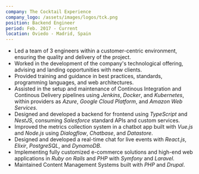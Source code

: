 ```yaml
---
company: The Cocktail Experience
company_logo: /assets/images/logos/tck.png
position: Backend Engineer
period: Feb. 2017 - Current
location: Oviedo - Madrid, Spain
---
```


- Led a team of 3 engineers within a customer-centric environment, ensuring the quality and delivery of the project.
- Worked in the development of the company's technological offering, advising and landing opportunities with new clients.
- Provided training and guidance in best practices, standards, programming languages, and web architectures.
- Assisted in the setup and maintenance of Continous Integration and Continous Delivery pipelines using _Jenkins_, _Docker_, and _Kubernetes_, within providers as _Azure_, _Google Cloud Platform_, and _Amazon Web Services_.
- Designed and developed a backend for frontend using _TypeScript_ and _NestJS_, consuming _Salesforce_ standard APIs and custom services.
- Improved the metrics collection system in a chatbot app built with _Vue.js_ and _Node.js_ using _Dialogflow_, _Chatbase_, and _Datastore_.
- Designed and developed a real-time chat for live events with _React.js_, _Elixir_, _PostgreSQL_, and _DynamoDB_.
- Implementing fully customized e-commerce solutions and high-end web applications in _Ruby on Rails_ and _PHP_ with _Symfony_ and _Laravel_.
- Maintained Content Management Systems built with _PHP_ and _Drupal_.
